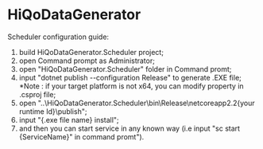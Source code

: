 # HiQoDataGenerator

Scheduler configuration guide:
  1) build HiQoDataGenerator.Scheduler project;
  2) open Command prompt as Administrator;
  3) open "HiQoDataGenerator.Scheduler" folder in Command promt;
  4) input "dotnet publish --configuration Release" to generate .EXE file;
  *Note : if your target platform is not x64, you can modify property <RuntimeIdentifier> in .csproj file;
  5) open "..\HiQoDataGenerator.Scheduler\bin\Release\netcoreapp2.2\{your runtime Id}\publish\";
  6) input "{.exe file name} install";
  7) and then you can start service in any known way (i.e input "sc start {ServiceName}" in command promt").
  